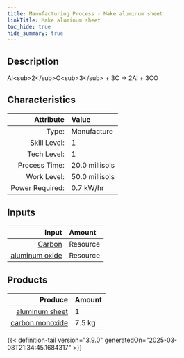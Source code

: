 ```yaml
---
title: Manufacturing Process - Make aluminum sheet
linkTitle: Make aluminum sheet
toc_hide: true
hide_summary: true
---
```

<!-- This is generated by the MarsSim HelpGenertor, do not edit. -->

## Description
Al&lt;sub&gt;2&lt;/sub&gt;O&lt;sub&gt;3&lt;/sub&gt; + 3C -&gt; 2Al + 3CO

## Characteristics

| Attribute      | Value |
|--------:|:------|
|Type:|Manufacture|
|Skill Level:|1|
|Tech Level:|1|
|Process Time:|20.0 millisols|
|Work Level:|50.0 millisols|
|Power Required:|0.7 kW/hr|

## Inputs

| Input      | Amount |
|--------:|:------|
|[Carbon](/docs/definitions/resource/carbon)|Resource|3.0 kg|
|[aluminum oxide](/docs/definitions/resource/aluminum-oxide)|Resource|9.5 kg|

## Products


| Produce      | Amount |
|--------:|:------|
|[aluminum sheet](/docs/definitions/part/aluminum-sheet)|1|
|[carbon monoxide](/docs/definitions/resource/carbon-monoxide)|7.5 kg|



{{< definition-tail version="3.9.0" generatedOn="2025-03-08T21:34:45.1684317" >}}



